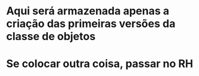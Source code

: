 # Aqui será armazenada apenas a criação das primeiras versões da classe de objetos
# Se colocar outra coisa, passar no RH
